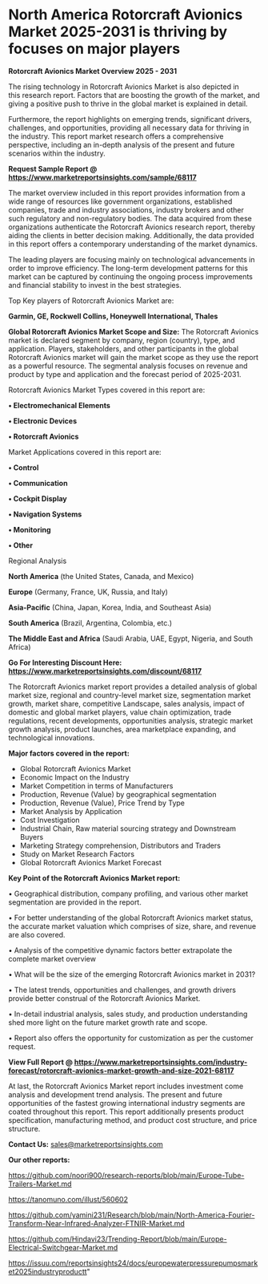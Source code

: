 # North America Rotorcraft Avionics Market 2025-2031 is thriving by focuses on major players

<Strong> Rotorcraft Avionics Market Overview 2025 - 2031</strong>

The rising technology in Rotorcraft Avionics Market is also depicted in this research report. Factors that are boosting the growth of the market, and giving a positive push to thrive in the global market is explained in detail.

Furthermore, the report highlights on emerging trends, significant drivers, challenges, and opportunities, providing all necessary data for thriving in the industry. This report market research offers a comprehensive perspective, including an in-depth analysis of the present and future scenarios within the industry.

<strong>Request Sample Report @ <a href=https://www.marketreportsinsights.com/sample/68117>https://www.marketreportsinsights.com/sample/68117</a></strong>

The market overview included in this report provides information from a wide range of resources like government organizations, established companies, trade and industry associations, industry brokers and other such regulatory and non-regulatory bodies. The data acquired from these organizations authenticate the Rotorcraft Avionics research report, thereby aiding the clients in better decision making. Additionally, the data provided in this report offers a contemporary understanding of the market dynamics.

The leading players are focusing mainly on technological advancements in order to improve efficiency. The long-term development patterns for this market can be captured by continuing the ongoing process improvements and financial stability to invest in the best strategies.

Top Key players of Rotorcraft Avionics Market are:

<strong>Garmin, GE, Rockwell Collins, Honeywell International, Thales</strong>

<strong><b>Global Rotorcraft Avionics Market Scope and Size:</b></strong>
The Rotorcraft Avionics market is declared segment by company, region (country), type, and application. Players, stakeholders, and other participants in the global Rotorcraft Avionics market will gain the market scope as they use the report as a powerful resource. The segmental analysis focuses on revenue and product by type and application and the forecast period of 2025-2031.

Rotorcraft Avionics Market Types covered in this report are:

<strong>• Electromechanical Elements

• Electronic Devices

• Rotorcraft Avionics</strong>

Market Applications covered in this report are:

<strong>• Control

• Communication

• Cockpit Display

• Navigation Systems

• Monitoring

• Other</strong> 

Regional Analysis

<strong>North America</strong> (the United States, Canada, and Mexico)

<strong>Europe</strong> (Germany, France, UK, Russia, and Italy)

<strong>Asia-Pacific</strong> (China, Japan, Korea, India, and Southeast Asia)

<strong>South America</strong> (Brazil, Argentina, Colombia, etc.)

<strong>The Middle East and Africa</strong> (Saudi Arabia, UAE, Egypt, Nigeria, and South Africa)

<strong>Go For Interesting Discount Here: <a href=https://www.marketreportsinsights.com/discount/68117>https://www.marketreportsinsights.com/discount/68117</a></strong>

The Rotorcraft Avionics market report provides a detailed analysis of global market size, regional and country-level market size, segmentation market growth, market share, competitive Landscape, sales analysis, impact of domestic and global market players, value chain optimization, trade regulations, recent developments, opportunities analysis, strategic market growth analysis, product launches, area marketplace expanding, and technological innovations.

<strong><b>Major factors covered in the report:</b></strong>
<ul>
  <li>Global Rotorcraft Avionics Market </li>
  <li>Economic Impact on the Industry</li>
  <li>Market Competition in terms of Manufacturers</li>
  <li>Production, Revenue (Value) by geographical segmentation</li>
  <li>Production, Revenue (Value), Price Trend by Type</li>
  <li>Market Analysis by Application</li>
  <li>Cost Investigation</li>
  <li>Industrial Chain, Raw material sourcing strategy and Downstream Buyers</li>
  <li>Marketing Strategy comprehension, Distributors and Traders</li>
  <li>Study on Market Research Factors</li>
  <li>Global Rotorcraft Avionics Market Forecast</li>
</ul>

<strong><b>Key Point of the Rotorcraft Avionics Market report:</b></strong>

• Geographical distribution, company profiling, and various other market segmentation are provided in the report.

• For better understanding of the global Rotorcraft Avionics market status, the accurate market valuation which comprises of size, share, and revenue are also covered.

• Analysis of the competitive dynamic factors better extrapolate the complete market overview

• What will be the size of the emerging Rotorcraft Avionics market in 2031?

• The latest trends, opportunities and challenges, and growth drivers provide better construal of the Rotorcraft Avionics Market.

• In-detail industrial analysis, sales study, and production understanding shed more light on the future market growth rate and scope.

• Report also offers the opportunity for customization as per the customer request.

<strong><b>View Full Report @ <a href=https://www.marketreportsinsights.com/industry-forecast/rotorcraft-avionics-market-growth-and-size-2021-68117>https://www.marketreportsinsights.com/industry-forecast/rotorcraft-avionics-market-growth-and-size-2021-68117</a></b></strong>


At last, the Rotorcraft Avionics Market report includes investment come analysis and development trend analysis. The present and future opportunities of the fastest growing international industry segments are coated throughout this report. This report additionally presents product specification, manufacturing method, and product cost structure, and price structure.

<strong>Contact Us:</strong>
sales@marketreportsinsights.com

<strong>Our other reports:</strong>

<a href=https://github.com/noori900/research-reports/blob/main/Europe-Tube-Trailers-Market.md>https://github.com/noori900/research-reports/blob/main/Europe-Tube-Trailers-Market.md</a>

<a href=https://tanomuno.com/illust/560602>https://tanomuno.com/illust/560602</a>

<a href=https://github.com/yamini231/Research/blob/main/North-America-Fourier-Transform-Near-Infrared-Analyzer-FTNIR-Market.md>https://github.com/yamini231/Research/blob/main/North-America-Fourier-Transform-Near-Infrared-Analyzer-FTNIR-Market.md</a>

<a href=https://github.com/Hindavi23/Trending-Report/blob/main/Europe-Electrical-Switchgear-Market.md>https://github.com/Hindavi23/Trending-Report/blob/main/Europe-Electrical-Switchgear-Market.md</a>

<a href=https://issuu.com/reportsinsights24/docs/europewaterpressurepumpsmarket2025industryproductt>https://issuu.com/reportsinsights24/docs/europewaterpressurepumpsmarket2025industryproductt</a>"
